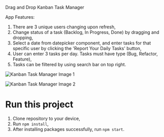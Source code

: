 Drag and Drop Kanban Task Manager

App Features:

1) There are 3 unique users changing upon refresh,
2) Change status of a task (Backlog, In Progress, Done) by dragging and dropping,
3) Select a date from datepicker component, and enter tasks for that specific user by clicking the 'Report Your Daily Tasks' button,
4) User can enter 3 tasks per day. Tasks must have type (Bug, Refactor, Feature),
5) Tasks can be filtered by using search bar on top right.

![Kanban Task Manager Image 1](https://i.imgur.com/izfkXjr.png)

![Kanban Task Manager Image 2](https://i.imgur.com/we8DvuD.png)

# Run this project

1) Clone repository to your device,
2) Run `npm install`,
3) After installing packages successfully, run `npm start`.
